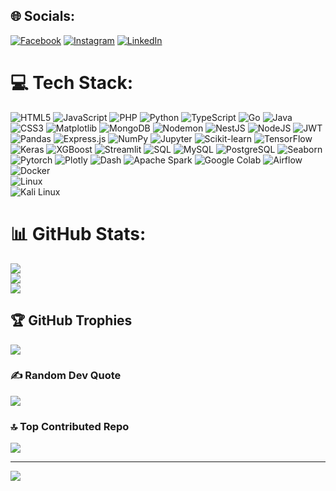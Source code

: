 
## 🌐 Socials:
[![Facebook](https://img.shields.io/badge/Facebook-%231877F2.svg?logo=Facebook&logoColor=white)](https://facebook.com/zidan.a.putrapratama) [![Instagram](https://img.shields.io/badge/Instagram-%23E4405F.svg?logo=Instagram&logoColor=white)](https://instagram.com/fon.exe) [![LinkedIn](https://img.shields.io/badge/LinkedIn-%230077B5.svg?logo=linkedin&logoColor=white)](https://linkedin.com/in/zidan-alfariza-putra-pratama-17a094295) 

# 💻 Tech Stack:
![HTML5](https://img.shields.io/badge/html5-%23E34F26.svg?style=for-the-badge&logo=html5&logoColor=white) 
![JavaScript](https://img.shields.io/badge/javascript-%23323330.svg?style=for-the-badge&logo=javascript&logoColor=%23F7DF1E) 
![PHP](https://img.shields.io/badge/php-%23777BB4.svg?style=for-the-badge&logo=php&logoColor=white) 
![Python](https://img.shields.io/badge/python-3670A0?style=for-the-badge&logo=python&logoColor=ffdd54) 
![TypeScript](https://img.shields.io/badge/typescript-%23007ACC.svg?style=for-the-badge&logo=typescript&logoColor=white) 
![Go](https://img.shields.io/badge/go-%2300ADD8.svg?style=for-the-badge&logo=go&logoColor=white) 
![Java](https://img.shields.io/badge/java-%23ED8B00.svg?style=for-the-badge&logo=openjdk&logoColor=white) 
![CSS3](https://img.shields.io/badge/css3-%231572B6.svg?style=for-the-badge&logo=css3&logoColor=white) 
![Matplotlib](https://img.shields.io/badge/Matplotlib-%23ffffff.svg?style=for-the-badge&logo=Matplotlib&logoColor=black) 
![MongoDB](https://img.shields.io/badge/MongoDB-%234ea94b.svg?style=for-the-badge&logo=mongodb&logoColor=white) 
![Nodemon](https://img.shields.io/badge/NODEMON-%23323330.svg?style=for-the-badge&logo=nodemon&logoColor=%BBDEAD) 
![NestJS](https://img.shields.io/badge/nestjs-%23E0234E.svg?style=for-the-badge&logo=nestjs&logoColor=white) 
![NodeJS](https://img.shields.io/badge/node.js-6DA55F?style=for-the-badge&logo=node.js&logoColor=white) 
![JWT](https://img.shields.io/badge/JWT-black?style=for-the-badge&logo=JSON%20web%20tokens) 
![Pandas](https://img.shields.io/badge/pandas-%23150458.svg?style=for-the-badge&logo=pandas&logoColor=white) 
![Express.js](https://img.shields.io/badge/express.js-%23404d59.svg?style=for-the-badge&logo=express&logoColor=%2361DAFB) 
![NumPy](https://img.shields.io/badge/numpy-%23013243.svg?style=for-the-badge&logo=numpy&logoColor=white) 
![Jupyter](https://img.shields.io/badge/jupyter-F37626?style=for-the-badge&logo=jupyter&logoColor=white) 
![Scikit-learn](https://img.shields.io/badge/scikit--learn-F7931E?style=for-the-badge&logo=scikitlearn&logoColor=white) 
![TensorFlow](https://img.shields.io/badge/tensorflow-%23FF6F00.svg?style=for-the-badge&logo=tensorflow&logoColor=white) 
![Keras](https://img.shields.io/badge/keras-D00000?style=for-the-badge&logo=keras&logoColor=white) 
![XGBoost](https://img.shields.io/badge/xgboost-FF5700?style=for-the-badge&logo=xgboost&logoColor=white) 
![Streamlit](https://img.shields.io/badge/streamlit-%23FF4B4B.svg?style=for-the-badge&logo=streamlit&logoColor=white) 
![SQL](https://img.shields.io/badge/SQL-%23007ACC.svg?style=for-the-badge&logo=sqlite&logoColor=white)
![MySQL](https://img.shields.io/badge/mysql-%234479A1.svg?style=for-the-badge&logo=mysql&logoColor=white) 
![PostgreSQL](https://img.shields.io/badge/postgresql-%23336791.svg?style=for-the-badge&logo=postgresql&logoColor=white)
![Seaborn](https://img.shields.io/badge/seaborn-4A90E2?style=for-the-badge&logo=seaborn&logoColor=white) 
![Pytorch](https://img.shields.io/badge/pytorch-%23EE4C2C.svg?style=for-the-badge&logo=pytorch&logoColor=white)
![Plotly](https://img.shields.io/badge/plotly-%233844AA.svg?style=for-the-badge&logo=plotly&logoColor=white)
![Dash](https://img.shields.io/badge/dash-%23016AFF.svg?style=for-the-badge&logo=plotly&logoColor=white)
![Apache Spark](https://img.shields.io/badge/apache_spark-%23E25A2C.svg?style=for-the-badge&logo=apache-spark&logoColor=white)
![Google Colab](https://img.shields.io/badge/google_colab-%23F9AB00.svg?style=for-the-badge&logo=google-colab&logoColor=white)
![Airflow](https://img.shields.io/badge/apache_airflow-%23000F26.svg?style=for-the-badge&logo=apache-airflow&logoColor=white)
![Docker](https://img.shields.io/badge/docker-%230db7ed.svg?style=for-the-badge&logo=docker&logoColor=white)  
![Linux](https://img.shields.io/badge/linux-%23FCC624.svg?style=for-the-badge&logo=linux&logoColor=black)  
![Kali Linux](https://img.shields.io/badge/kali_linux-%23000000.svg?style=for-the-badge&logo=kali-linux&logoColor=white)

# 📊 GitHub Stats:
![](https://github-readme-stats.vercel.app/api?username=ZidanAlfarizaPutraPratama&theme=dark&hide_border=false&include_all_commits=false&count_private=false)<br/>
![](https://github-readme-streak-stats.herokuapp.com/?user=ZidanAlfarizaPutraPratama&theme=dark&hide_border=false)<br/>
![](https://github-readme-stats.vercel.app/api/top-langs/?username=ZidanAlfarizaPutraPratama&theme=dark&hide_border=false&include_all_commits=false&count_private=false&layout=compact)


## 🏆 GitHub Trophies
![](https://github-profile-trophy.vercel.app/?username=ZidanAlfarizaPutraPratama&theme=radical&no-frame=false&no-bg=true&margin-w=4)

### ✍️ Random Dev Quote
![](https://quotes-github-readme.vercel.app/api?type=horizontal&theme=radical)

### 🔝 Top Contributed Repo
![](https://github-contributor-stats.vercel.app/api?username=ZidanAlfarizaPutraPratama&limit=5&theme=dark&combine_all_yearly_contributions=true)

---
[![](https://visitcount.itsvg.in/api?id=ZidanAlfarizaPutraPratama&icon=0&color=13)](https://visitcount.itsvg.in)

<!-- Proudly created with GPRM ( https://gprm.itsvg.in ) -->
